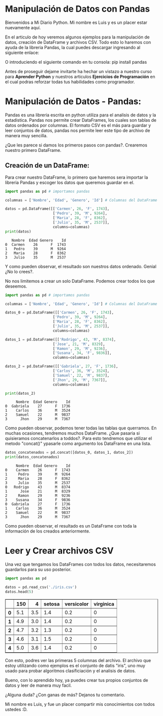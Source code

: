
# Manipulación de Datos con Pandas
Bienvenidos a Mi Diario Python. Mi nombre es Luis y es un placer estar nuevamente aquí. 

En el articulo de hoy veremos algunos ejemplos para la manipulación de datos, creación de DataFrame y archivos CSV. 
Todo esto lo haremos con ayuda de la libreria Pandas, la cual puedes descargar ingresando al siguiente enlace: 

O introduciendo el siguiente comando en tu consola: pip install pandas

Antes de proseguir dejame invitarte ha hechar un vistazo a nuestro curso para __Aprender Python__ y nuestros articulos __Ejercicios de Programación__ en el cual podras reforzar todas tus habilidades como programador.

# Manipulación de Datos - Pandas:
Pandas es una libreria escrita en python utiliza para el analisis de datos y la estadistica. Pandas nos permite crear DataFrames, los cuales son tablas de datos ordenados por columnas. El formato CSV es el más para guardar y leer conjuntos de datos, pandas nos permite leer este tipo de archivo de manera muy sencilla.

¿Que les parece si damos los primeros pasos con pandas?. Crearemos nuestro primero DataFrame.

## Creación de un DataFrame:
Para crear nuestro DataFrame, lo primero que haremos sera importar la libreria Pandas y escoger los datos que queremos guardar en el.



```python
import pandas as pd # importamos pandas

columnas = ['Nombre', 'Edad', 'Genero', 'Id'] # Columnas del DataFrame

datos = pd.DataFrame([['Carmen', 26, 'F', 1743],
                      ['Pedro', 39, 'M', 9264],
                      ['Maria', 28, 'F', 8362],
                      ['Julio', 35, 'M', 2537]],
                      columns=columnas)
print(datos)
```

       Nombre  Edad Genero    Id
    0  Carmen    26      F  1743
    1   Pedro    39      M  9264
    2   Maria    28      F  8362
    3   Julio    35      M  2537
    

Y como pueden observar, el resultado son nuestros datos ordenado. Genial ¿No lo crees?.

No nos limitemos a crear un solo DataFrame. Podemos crear todos los que deseemos.


```python
import pandas as pd # importamos pandas

columnas = ['Nombre', 'Edad', 'Genero', 'Id'] # Columnas del DataFrame

datos_0 = pd.DataFrame([['Carmen', 26, 'F', 1743],
                      ['Pedro', 39, 'M', 9264],
                      ['Maria', 28, 'F', 8362],
                      ['Julio', 35, 'M', 2537]],
                      columns=columnas)

datos_1 = pd.DataFrame([['Rodrigo', 43, 'M', 8374],
                      ['Jose', 21, 'M', 8329],
                      ['Ramon', 29, 'M', 9236],
                      ['Susana', 34, 'F', 9836]],
                      columns=columnas)

datos_2 = pd.DataFrame([['Gabriela', 27, 'F', 1736],
                      ['Carlos', 36, 'M', 3524],
                      ['Samuel', 22, 'M', 9837],
                      ['Jhon', 29, 'M', 7367]],
                      columns=columnas)

print(datos_2)
```

         Nombre  Edad Genero    Id
    0  Gabriela    27      F  1736
    1    Carlos    36      M  3524
    2    Samuel    22      M  9837
    3      Jhon    29      M  7367
    

Como pueden observar, podemos tener todas las tablas que querramos. 
En muchas ocasiones, tendremos muchos DataFrame. ¿Que pasaria si quisieramos concatenarlos a toddos?.
Para esto tendremos que utilizar el metodo "concat()" ypasarle como argumento los DataFrame en una lista.


```python
datos_concatenados = pd.concat([datos_0, datos_1, datos_2])
print(datos_concatenados)
```

         Nombre  Edad Genero    Id
    0    Carmen    26      F  1743
    1     Pedro    39      M  9264
    2     Maria    28      F  8362
    3     Julio    35      M  2537
    0   Rodrigo    43      M  8374
    1      Jose    21      M  8329
    2     Ramon    29      M  9236
    3    Susana    34      F  9836
    0  Gabriela    27      F  1736
    1    Carlos    36      M  3524
    2    Samuel    22      M  9837
    3      Jhon    29      M  7367
    

Como pueden observar, el resultado es un DataFrame con toda la información de los creados anteriormente.

# Leer y Crear archivos CSV
Una vez que tengamos los DataFrames con todos los datos, necesitaremos guardarlos para su uso posterior.


```python
import pandas as pd

datos = pd.read_csv('./iris.csv')
datos.head(5)
```




<div>
<style scoped>
    .dataframe tbody tr th:only-of-type {
        vertical-align: middle;
    }

    .dataframe tbody tr th {
        vertical-align: top;
    }

    .dataframe thead th {
        text-align: right;
    }
</style>
<table border="1" class="dataframe">
  <thead>
    <tr style="text-align: right;">
      <th></th>
      <th>150</th>
      <th>4</th>
      <th>setosa</th>
      <th>versicolor</th>
      <th>virginica</th>
    </tr>
  </thead>
  <tbody>
    <tr>
      <th>0</th>
      <td>5.1</td>
      <td>3.5</td>
      <td>1.4</td>
      <td>0.2</td>
      <td>0</td>
    </tr>
    <tr>
      <th>1</th>
      <td>4.9</td>
      <td>3.0</td>
      <td>1.4</td>
      <td>0.2</td>
      <td>0</td>
    </tr>
    <tr>
      <th>2</th>
      <td>4.7</td>
      <td>3.2</td>
      <td>1.3</td>
      <td>0.2</td>
      <td>0</td>
    </tr>
    <tr>
      <th>3</th>
      <td>4.6</td>
      <td>3.1</td>
      <td>1.5</td>
      <td>0.2</td>
      <td>0</td>
    </tr>
    <tr>
      <th>4</th>
      <td>5.0</td>
      <td>3.6</td>
      <td>1.4</td>
      <td>0.2</td>
      <td>0</td>
    </tr>
  </tbody>
</table>
</div>



Con esto, podres ver las primeras 5 columnas del archivo. El archivo que estoy utilizando como ejemplos es el conjunto de datis "iris", uno muy usado para probar algoritmos clasificiación y el analisis de datos.

Bueno, con lo aprendido hoy, ya puedes crear tus propios conjuntos de datos y leer de manera muy facil.

¿Alguna duda? ¿Con ganas de más? Dejanos tu comentario.

Mi nombre es Luis, y fue un placer compartir mis conocimientos con todos ustedes :D.
